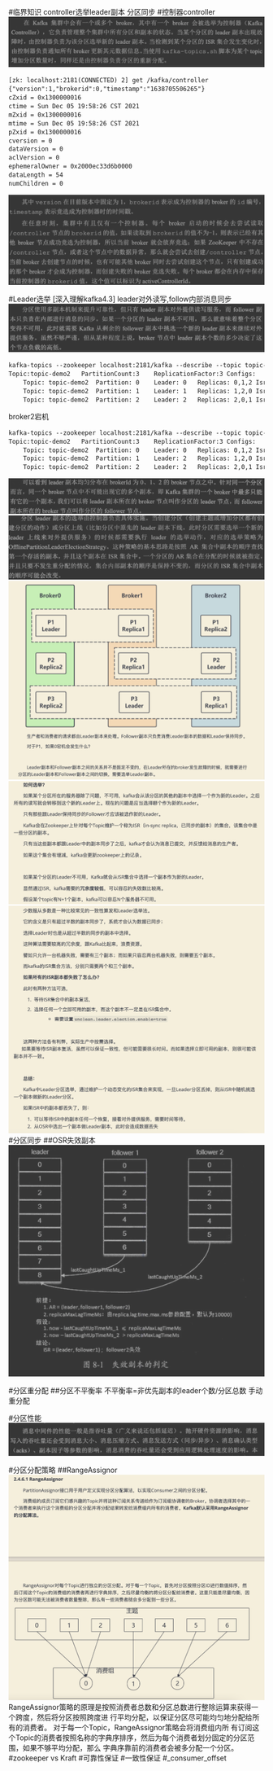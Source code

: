 #临界知识
controller选举leader副本
分区同步
#控制器controller
![](.z_06_分布式_消息队列_kafka_04_分区管理_controller_副本选举_分区重分配_分区调优_paxos_images/39b9989b.png)
```asp
[zk: localhost:2181(CONNECTED) 2] get /kafka/controller
{"version":1,"brokerid":0,"timestamp":"1638705506265"}
cZxid = 0x1300000016
ctime = Sun Dec 05 19:58:26 CST 2021
mZxid = 0x1300000016
mtime = Sun Dec 05 19:58:26 CST 2021
pZxid = 0x1300000016
cversion = 0
dataVersion = 0
aclVersion = 0
ephemeralOwner = 0x2000ec33d6b0000
dataLength = 54
numChildren = 0
```
![](.z_06_分布式_消息队列_kafka_04_分区管理_controller_副本选举_分区重分配_分区调优_paxos_images/fec72baf.png)

#Leader选举
[深入理解kafka4.3]
leader对外读写,follow内部消息同步
![](.z_06_分布式_消息队列_kafka_04_分区管理_副本选举_分区重分配_分区调优_paxos_images/9736093d.png)
```asp
kafka-topics --zookeeper localhost:2181/kafka --describe --topic topic-demo2
Topic:topic-demo2	PartitionCount:3	ReplicationFactor:3	Configs:
	Topic: topic-demo2	Partition: 0	Leader: 0	Replicas: 0,1,2	Isr: 0,1,2
	Topic: topic-demo2	Partition: 1	Leader: 1	Replicas: 1,2,0	Isr: 1,2,0
	Topic: topic-demo2	Partition: 2	Leader: 2	Replicas: 2,0,1	Isr: 2,0,1
```
broker2宕机
```asp
kafka-topics --zookeeper localhost:2181/kafka --describe --topic topic-demo2
Topic:topic-demo2	PartitionCount:3	ReplicationFactor:3	Configs:
	Topic: topic-demo2	Partition: 0	Leader: 0	Replicas: 0,1,2	Isr: 0,2
	Topic: topic-demo2	Partition: 1	Leader: 2	Replicas: 1,2,0	Isr: 2,0
	Topic: topic-demo2	Partition: 2	Leader: 2	Replicas: 2,0,1	Isr: 2,0
```

![](.z_06_分布式_消息队列_kafka_04_分区管理_副本选举_分区重分配_分区调优_paxos_images/f5815b99.png)
![](.z_06_分布式_消息队列_kafka_04_分区管理_controller_副本选举_分区重分配_分区调优_paxos_images/5fd3041e.png)
![](.z_06_分布式_消息队列_kafka_04_高可用_controller_副本选举_副本同步_可靠性确保_HW_LEO_分区重分配_分区调优_paxos_images/8a4a84e2.png)
![](.z_06_分布式_消息队列_kafka_04_高可用_controller_副本选举_副本同步_可靠性确保_HW_LEO_分区重分配_分区调优_paxos_images/0a97e8c3.png)
![](.z_06_分布式_消息队列_kafka_04_高可用_controller_副本选举_副本同步_可靠性确保_HW_LEO_分区重分配_分区调优_paxos_images/f732b301.png)
#分区同步
##OSR失效副本
![](.z_06_分布式_消息队列_kafka_04_分区管理_controller_副本选举_副本同步_HW_LEO_分区重分配_分区调优_paxos_images/354db8fd.png)

#分区重分配
##分区不平衡率
不平衡率=非优先副本的leader个数/分区总数
手动重分配

#分区性能
![](.z_06_分布式_消息队列_kafka_04_分区管理_副本选举_分区重分配_分区调优_paxos_images/bb4df5ae.png)

#分区分配策略
##RangeAssignor
![](.z_06_分布式_消息队列_kafka_04_高可用_controller_副本选举_副本同步_可靠性确保_HW_LEO_分区重分配_分区调优_paxos_images/4e1fc155.png)
RangeAssignor策略的原理是按照消费者总数和分区总数进行整除运算来获得一个跨度，然后将分区按照跨度进 行平均分配，以保证分区尽可能均匀地分配给所有的消费者。
对于每一个Topic，RangeAssignor策略会将消费组内所 有订阅这个Topic的消费者按照名称的字典序排序，然后为每个消费者划分固定的分区范围，如果不够平均分配，那么 字典序靠前的消费者会被多分配一个分区。
#zookeeper vs Kraft
#可靠性保证
#一致性保证
#_consumer_offset

